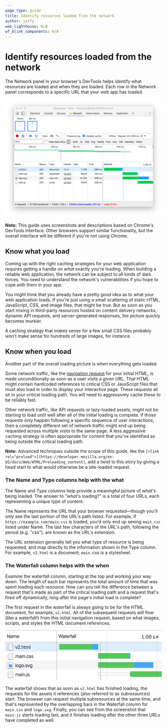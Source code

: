 ```yaml
---
page_type: guide
title: Identify resources loaded from the network
author: jeffy
web_lighthouse: N/A
wf_blink_components: N/A
---
```


# Identify resources loaded from the network

The Network panel in your browser's DevTools helps identify what resources are
loaded and when they are loaded. Each row in the Network panel corresponds to a
specific URL that your web app has loaded.

![image](./network-panel.png)

**Note:** This guide uses screenshots and descriptions based on Chrome's DevTools
interface. Other browsers support similar functionality, but the overall
interface will be different if you're not using Chrome.

## Know what you load

Coming up with the right caching strategies for your web application requires
getting a handle on _what_ exactly you're loading. When building a reliable web
application, the network can be subject to all kinds of dark forces. You need to
understand the network's vulnerabilities if you hope to cope with them in your
app. 

You might think that you already have a pretty good idea as to what your web
application loads. If you're just using a small scattering of static HTML,
JavaScript, CSS, and image files, that might be true. But as soon as you start
mixing in third-party resources hosted on content delivery networks, dynamic API
requests, and server-generated responses, the picture quickly becomes murkier.

A caching strategy that makes sense for a few small CSS files probably won't
make sense for hundreds of large images, for instance.

## Know when you load

Another part of the overall loading picture is _when_ everything gets loaded.

Some network traffic, like the
[navigation request](https://developer.mozilla.org/en-US/docs/Web/API/Request/mode#Value)
for your initial HTML, is made unconditionally as soon as a user visits a given
URL. That HTML might contain hardcoded references to critical CSS or JavaScript
files that must also load in order to display your interactive page. These
requests all sit in your critical loading path. You will need to aggressively
cache these to be reliably fast. 

Other network traffic, like API requests or lazy-loaded assets, might not be
starting to load until well after all of the initial loading is complete. If
those requests only happen following a specific sequence of user interactions,
then a completely different set of network traffic might end up being requested
across multiple visits to the same page. A less aggressive caching strategy is
often appropriate for content that you've identified as being outside the
critical loading path.

**Note:** Advanced techniques outside the scope of this guide, like the
`[<link rel="preload">](https://developer.mozilla.org/en-US/docs/Web/HTML/Preloading_content)`,
add a twist to this story by giving a head start to what would otherwise be a
late-loaded request.

### The Name and Type columns help with the what

The Name and Type columns help provide a meaningful picture of _what_'s being
loaded. The answer to "_what_'s loading?" is a total of four URLs, each
representing a unique type of content.

The Name represents the URL that your browser requested—though you'll only see
the last portion of the URL's path listed. For example, if
`https://example.com/main.css` is loaded, you'd only end up seeing `main.css`
listed under Name. The last few characters of the URL's path, following the
period (e.g. "css"), are known as the URL's extension.

The URL extension generally tell you what type of resource is being requested,
and map directly to the information shown in the Type column. For example,
`v2.html` is a document; `main.`css is a stylesheet.

### The Waterfall column helps with the when

Examine the waterfall column, starting at the top and working your way down. The
length of each bar represents the total amount of time that was spent loading
each resource. How can you tell the difference between a request that's made as
part of the critical loading path and a request that's fired off dynamically,
long after the page's initial load is complete? 

The first request in the waterfall is always going to be for the HTML document,
for example, `v2.html`. All of the subsequent requests will flow (like a
waterfall!) from this initial navigation request, based on what images, scripts,
and styles the HTML document references.

![image](./waterfall.png)

The waterfall shows that as soon as `v2.html` has finished loading, the requests
for the assets it references (also referred to as _subresources_) start. The
browser can request multiple subresources at the same time, and that's
represented by the overlapping bars in the Waterfall column for `main.css` and
`logo.svg`. Finally, you can see from the screenshot that `main.js` starts
loading last, and it finishes loading after the other three URLs have completed
as well. 